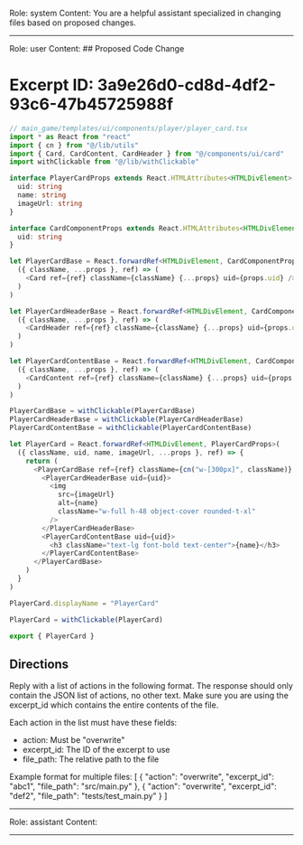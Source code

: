 Role: system
Content: You are a helpful assistant specialized in changing files based on proposed changes.
__________________
Role: user
Content: ## Proposed Code Change
# Excerpt ID: 3a9e26d0-cd8d-4df2-93c6-47b45725988f
```typescript
// main_game/templates/ui/components/player/player_card.tsx
import * as React from "react"
import { cn } from "@/lib/utils"
import { Card, CardContent, CardHeader } from "@/components/ui/card"
import withClickable from "@/lib/withClickable"

interface PlayerCardProps extends React.HTMLAttributes<HTMLDivElement> {
  uid: string
  name: string
  imageUrl: string
}

interface CardComponentProps extends React.HTMLAttributes<HTMLDivElement> {
  uid: string
}

let PlayerCardBase = React.forwardRef<HTMLDivElement, CardComponentProps>(
  ({ className, ...props }, ref) => (
    <Card ref={ref} className={className} {...props} uid={props.uid} />
  )
)

let PlayerCardHeaderBase = React.forwardRef<HTMLDivElement, CardComponentProps>(
  ({ className, ...props }, ref) => (
    <CardHeader ref={ref} className={className} {...props} uid={props.uid} />
  )
)

let PlayerCardContentBase = React.forwardRef<HTMLDivElement, CardComponentProps>(
  ({ className, ...props }, ref) => (
    <CardContent ref={ref} className={className} {...props} uid={props.uid} />
  )
)

PlayerCardBase = withClickable(PlayerCardBase)
PlayerCardHeaderBase = withClickable(PlayerCardHeaderBase)
PlayerCardContentBase = withClickable(PlayerCardContentBase)

let PlayerCard = React.forwardRef<HTMLDivElement, PlayerCardProps>(
  ({ className, uid, name, imageUrl, ...props }, ref) => {
    return (
      <PlayerCardBase ref={ref} className={cn("w-[300px]", className)} uid={uid} {...props}>
        <PlayerCardHeaderBase uid={uid}>
          <img 
            src={imageUrl}
            alt={name}
            className="w-full h-48 object-cover rounded-t-xl"
          />
        </PlayerCardHeaderBase>
        <PlayerCardContentBase uid={uid}>
          <h3 className="text-lg font-bold text-center">{name}</h3>
        </PlayerCardContentBase>
      </PlayerCardBase>
    )
  }
)

PlayerCard.displayName = "PlayerCard"

PlayerCard = withClickable(PlayerCard)

export { PlayerCard }
```

## Directions
Reply with a list of actions in the following format. The response should only contain the JSON list of actions, no other text.
Make sure you are using the excerpt_id which contains the entire contents of the file.

Each action in the list must have these fields:
- action: Must be "overwrite"
- excerpt_id: The ID of the excerpt to use
- file_path: The relative path to the file

Example format for multiple files:
[
    {
        "action": "overwrite",
        "excerpt_id": "abc1",
        "file_path": "src/main.py"
    },
    {
        "action": "overwrite",
        "excerpt_id": "def2",
        "file_path": "tests/test_main.py"
    }
]
__________________
Role: assistant
Content: 
__________________
